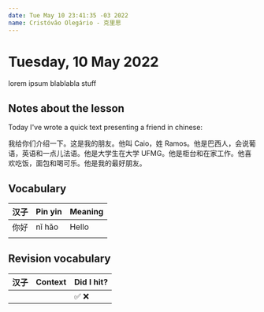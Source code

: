 ```yaml
---
date: Tue May 10 23:41:35 -03 2022
name: Cristóvão Olegário - 克里思
---
```


# Tuesday, 10 May 2022

lorem ipsum blablabla stuff

## Notes about the lesson

Today I've wrote a quick text presenting a friend in chinese:

我给你们介绍一下。这是我的朋友。他叫 Caio，姓 Ramos。他是巴西人，会说葡语，英语和一点儿法语。他是大学生在大学 UFMG。他是柜台和在家工作。他喜欢吃饭，面包和喝可乐。他是我的最好朋友。

## Vocabulary

| 汉子 | Pin yin | Meaning |
| ---- | ------- | ------- |
| 你好 | nǐ hǎo  | Hello   |
|      |         |         |

## Revision vocabulary

| 汉子 | Context | Did I hit? |
| ---- | ------- | ---------- |
|      |         | ✅ ❌      |
